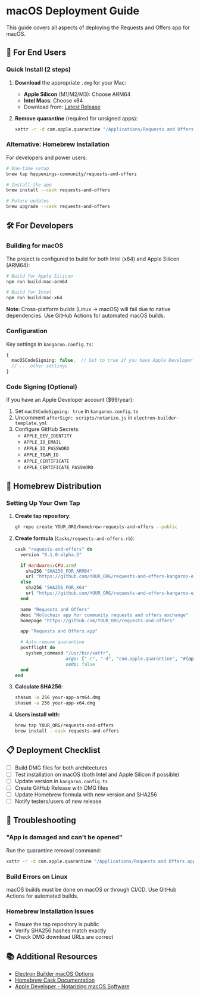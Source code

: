 # macOS Deployment Guide

This guide covers all aspects of deploying the Requests and Offers app for macOS.

## 📱 For End Users

### Quick Install (2 steps)

1. **Download** the appropriate `.dmg` for your Mac:
   - **Apple Silicon** (M1/M2/M3): Choose ARM64
   - **Intel Macs**: Choose x64
   - Download from: [Latest Release](https://github.com/happenings-community/requests-and-offers-kangaroo-electron/releases/latest)

2. **Remove quarantine** (required for unsigned apps):
   ```bash
   xattr -r -d com.apple.quarantine "/Applications/Requests and Offers.app"
   ```

### Alternative: Homebrew Installation

For developers and power users:

```bash
# One-time setup
brew tap happenings-community/requests-and-offers

# Install the app
brew install --cask requests-and-offers

# Future updates
brew upgrade --cask requests-and-offers
```

## 🛠️ For Developers

### Building for macOS

The project is configured to build for both Intel (x64) and Apple Silicon (ARM64):

```bash
# Build for Apple Silicon
npm run build:mac-arm64

# Build for Intel
npm run build:mac-x64
```

**Note**: Cross-platform builds (Linux → macOS) will fail due to native dependencies. Use GitHub Actions for automated macOS builds.

### Configuration

Key settings in `kangaroo.config.ts`:

```typescript
{
  macOSCodeSigning: false,  // Set to true if you have Apple Developer certificates
  // ... other settings
}
```

### Code Signing (Optional)

If you have an Apple Developer account ($99/year):

1. Set `macOSCodeSigning: true` in `kangaroo.config.ts`
2. Uncomment `afterSign: scripts/notarize.js` in `electron-builder-template.yml`
3. Configure GitHub Secrets:
   - `APPLE_DEV_IDENTITY`
   - `APPLE_ID_EMAIL`
   - `APPLE_ID_PASSWORD`
   - `APPLE_TEAM_ID`
   - `APPLE_CERTIFICATE`
   - `APPLE_CERTIFICATE_PASSWORD`

## 🍺 Homebrew Distribution

### Setting Up Your Own Tap

1. **Create tap repository**:

   ```bash
   gh repo create YOUR_ORG/homebrew-requests-and-offers --public
   ```

2. **Create formula** (`Casks/requests-and-offers.rb`):

   ```ruby
   cask "requests-and-offers" do
     version "0.1.0-alpha.5"

     if Hardware::CPU.arm?
       sha256 "SHA256_FOR_ARM64"
       url "https://github.com/YOUR_ORG/requests-and-offers-kangaroo-electron/releases/download/v#{version}/requests-and-offers-#{version}-arm64.dmg"
     else
       sha256 "SHA256_FOR_X64"
       url "https://github.com/YOUR_ORG/requests-and-offers-kangaroo-electron/releases/download/v#{version}/requests-and-offers-#{version}-x64.dmg"
     end

     name "Requests and Offers"
     desc "Holochain app for community requests and offers exchange"
     homepage "https://github.com/YOUR_ORG/requests-and-offers"

     app "Requests and Offers.app"

     # Auto-remove quarantine
     postflight do
       system_command "/usr/bin/xattr",
                      args: ["-r", "-d", "com.apple.quarantine", "#{appdir}/Requests and Offers.app"],
                      sudo: false
     end
   end
   ```

3. **Calculate SHA256**:

   ```bash
   shasum -a 256 your-app-arm64.dmg
   shasum -a 256 your-app-x64.dmg
   ```

4. **Users install with**:
   ```bash
   brew tap YOUR_ORG/requests-and-offers
   brew install --cask requests-and-offers
   ```

## 📋 Deployment Checklist

- [ ] Build DMG files for both architectures
- [ ] Test installation on macOS (both Intel and Apple Silicon if possible)
- [ ] Update version in `kangaroo.config.ts`
- [ ] Create GitHub Release with DMG files
- [ ] Update Homebrew formula with new version and SHA256
- [ ] Notify testers/users of new release

## 🚨 Troubleshooting

### "App is damaged and can't be opened"

Run the quarantine removal command:

```bash
xattr -r -d com.apple.quarantine "/Applications/Requests and Offers.app"
```

### Build Errors on Linux

macOS builds must be done on macOS or through CI/CD. Use GitHub Actions for automated builds.

### Homebrew Installation Issues

- Ensure the tap repository is public
- Verify SHA256 hashes match exactly
- Check DMG download URLs are correct

## 📚 Additional Resources

- [Electron Builder macOS Options](https://www.electron.build/configuration/mac)
- [Homebrew Cask Documentation](https://github.com/Homebrew/homebrew-cask/blob/master/doc/cask_language_reference/readme.md)
- [Apple Developer - Notarizing macOS Software](https://developer.apple.com/documentation/security/notarizing_macos_software_before_distribution)
